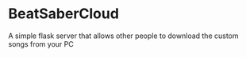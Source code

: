 # BeatSaberCloud

A simple flask server that allows other people to download the custom songs from your PC
